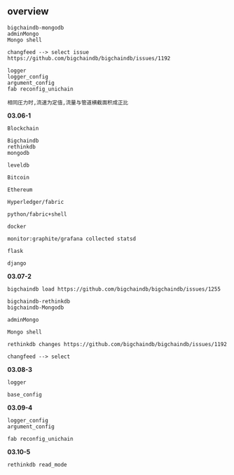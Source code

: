 ## overview

```
bigchaindb-mongodb
adminMongo
Mongo shell

changfeed --> select issue https://github.com/bigchaindb/bigchaindb/issues/1192

logger
logger_config
argument_config
fab reconfig_unichain

相同圧力时,流速为定值,流量与管道横截面积成正比
```

**03.06-1**
```
Blockchain

Bigchaindb
rethinkdb
mongodb

leveldb

Bitcoin

Ethereum

Hyperledger/fabric

python/fabric+shell

docker

monitor:graphite/grafana collected statsd

flask

django
```

**03.07-2**
```
bigchaindb load https://github.com/bigchaindb/bigchaindb/issues/1255

bigchaindb-rethinkdb
bigchaindb-Mongodb

adminMongo

Mongo shell

rethinkdb changes https://github.com/bigchaindb/bigchaindb/issues/1192

changfeed --> select
```

**03.08-3**
```
logger

base_config
```

**03.09-4**
```
logger_config
argument_config

fab reconfig_unichain
```

**03.10-5**
```
rethinkdb read_mode
```